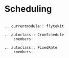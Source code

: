 # Scheduling

```--eval-rst--

.. currentmodule:: flytekit

.. autoclass:: CronSchedule
    :members:

.. autoclass:: FixedRate
    :members:
```
